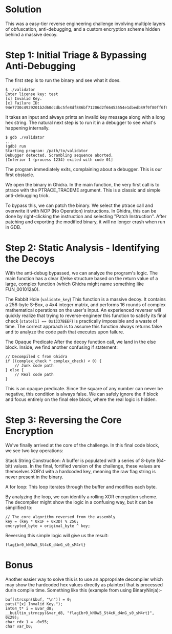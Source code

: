 # Solution

This was a easy-tier reverse engineering challenge involving multiple layers of obfuscation, anti-debugging, and a custom encryption scheme hidden behind a massive decoy.

# Step 1: Initial Triage & Bypassing Anti-Debugging
The first step is to run the binary and see what it does.

```
$ ./validator
Enter license key: test
[x] Invalid Key.
[x] Failure ID: 94e7730c4929201b2d60dcdbc5fe8df886bf71206d2f66453554e1dbedb89f9f80ff6f6b324b522b
```

It takes an input and always prints an invalid key message along with a long hex string. The natural next step is to run it in a debugger to see what's happening internally.

```
$ gdb ./validator
...
(gdb) run
Starting program: /path/to/validator
Debugger detected. Scrambling sequence aborted.
[Inferior 1 (process 1234) exited with code 01]
```

The program immediately exits, complaining about a debugger. This is our first obstacle.

We open the binary in Ghidra. In the main function, the very first call is to ptrace with the PTRACE_TRACEME argument. This is a classic and simple anti-debugging trick.

To bypass this, we can patch the binary. We select the ptrace call and overwrite it with NOP (No Operation) instructions. In Ghidra, this can be done by right-clicking the instruction and selecting "Patch Instruction". After patching and exporting the modified binary, it will no longer crash when run in GDB.

# Step 2: Static Analysis - Identifying the Decoys
With the anti-debug bypassed, we can analyze the program's logic. The main function has a clear if/else structure based on the return value of a large, complex function (which Ghidra might name something like FUN_001012a0).

The Rabbit Hole (`validate_key`)
This function is a massive decoy. It contains a 256-byte S-Box, a 4x4 integer matrix, and performs 16 rounds of complex mathematical operations on the user's input. An experienced reverser will quickly realize that trying to reverse-engineer this function to satisfy its final check (`state[1] == 0x1337BEEF`) is practically impossible and a waste of time. The correct approach is to assume this function always returns false and to analyze the code path that executes upon failure.

The Opaque Predicate
After the decoy function call, we land in the else block. Inside, we find another confusing if statement:
```
// Decompiled C from Ghidra
if ((complex_check * complex_check) < 0) {
    // Junk code path
} else {
    // Real code path
}
```
This is an opaque predicate. Since the square of any number can never be negative, this condition is always false. We can safely ignore the if block and focus entirely on the final else block, where the real logic is hidden.

# Step 3: Reversing the Core Encryption
We've finally arrived at the core of the challenge. In this final code block, we see two key operations:

Stack String Construction: A buffer is populated with a series of 8-byte (64-bit) values. In the final, fortified version of the challenge, these values are themselves XOR'd with a hardcoded key, meaning the raw flag string is never present in the binary.

A for loop: This loop iterates through the buffer and modifies each byte.

By analyzing the loop, we can identify a rolling XOR encryption scheme. The decompiler might show the logic in a confusing way, but it can be simplified to:
```
// The core algorithm reversed from the assembly
key = (key * 0x1F + 0x3D) % 256;
encrypted_byte = original_byte ^ key;
```
Reversing this simple logic will give us the result:

`flag{br0_kN0w5_St4cK_d4nG_s0_sM4rt}`


# Bonus

Another easier way to solve this is to use an appropriate decompiler which may show the hardcoded hex values directly as plaintext that is processed durin compile time.
Something like this (example from using BinaryNinja):-

```
buf[strcspn(&buf, "\n")] = 0;
puts("[x] Invalid Key.");
int64_t* i = &var_d8;
__builtin_strncpy(&var_d8, "flag{br0_kN0w5_St4cK_d4nG_s0_sM4rt}", 0x29);
char rdx_1 = -0x55;
char var_b0;
```